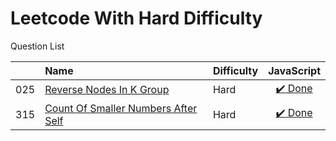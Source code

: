 # Leetcode With Hard Difficulty
Question List

| |Name|Difficulty| JavaScript |
|---|:----|:----|:---:
025|[Reverse Nodes In K Group](https://leetcode.com/problems/reverse-nodes-in-k-group/description/)|Hard|[:heavy_check_mark: Done](https://github.com/lon-yang/leetcode/blob/master/Hard/025_Reverse%20Nodes%20in%20k-Group.js)
315|[Count Of Smaller Numbers After Self](https://leetcode.com/problems/count-of-smaller-numbers-after-self/description/)|Hard|[:heavy_check_mark: Done](https://github.com/lon-yang/leetcode/blob/master/Hard/315_Count%20of%20Smaller%20Numbers%20After%20Self.js)